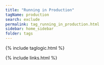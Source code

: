 ```yaml
---
title: "Running in Production"
tagName: production
search: exclude
permalink: tag_running_in_production.html
sidebar: home_sidebar
folder: tags
---
```

{% include taglogic.html %}

{% include links.html %}
